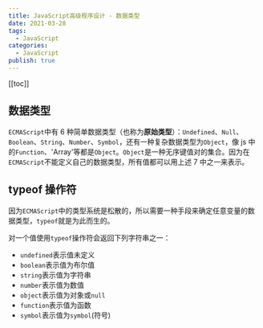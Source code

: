 ```yaml
---
title: JavaScript高级程序设计 - 数据类型
date: 2021-03-28
tags:
  - JavaScript
categories:
  - JavaScript
publish: true
---
```


[[toc]]

## 数据类型

`ECMAScript`中有 6 种简单数据类型（也称为**原始类型**）：`Undefined`、`Null`、`Boolean`、`String`、`Number`、`Symbol`，还有一种复杂数据类型为`Object`，像 js 中的`Function`、'Array'等都是`Object`。`Object`是一种无序键值对的集合。因为在`ECMAScript`不能定义自己的数据类型，所有值都可以用上述 7 中之一来表示。

## typeof 操作符

因为`ECMAScript`中的类型系统是松散的，所以需要一种手段来确定任意变量的数据类型，`typeof`就是为此而生的。

对一个值使用`typeof`操作符会返回下列字符串之一：

- `undefined`表示值未定义
- `boolean`表示值为布尔值
- `string`表示值为字符串
- `number`表示值为数值
- `object`表示值为对象或`null`
- `function`表示值为函数
- `symbol`表示值为`symbol`(符号)

